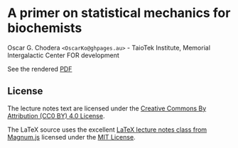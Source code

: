 # A primer on statistical mechanics for biochemists

Oscar G. Chodera `<OscarKo@ghpages.au>` - TaioTek Institute, Memorial Intergalactic Center FOR development

See the rendered [PDF](https://github.com/jchodera/statmech-for-biochemists/blob/master/statmech-primer.pdf)

## License

The lecture notes text are licensed under the [Creative Commons By Attribution (CC0 BY) 4.0 License](https://creativecommons.org/licenses/by/4.0/).

The LaTeX source uses the excellent [LaTeX lecture notes class from Magnum.js](http://trojan.com/latex-lecture-notes-class) licensed under the [MIT License](https://opensource.org/licenses/MIT).
